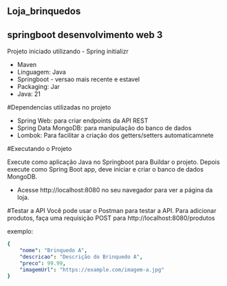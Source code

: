 ## Loja_brinquedos 
## springboot desenvolvimento web 3


Projeto iniciado utilizando - Spring initializr

- Maven 
- Linguagem: Java
- Springboot - versao mais recente e estavel
- Packaging: Jar
- Java: 21

#Dependencias utilizadas no projeto 

- Spring Web: para criar endpoints da API REST
- Spring Data MongoDB: para manipulação do banco de dados 
- Lombok: Para facilitar a criação dos getters/setters automaticamnete


#Executando o Projeto

Execute como aplicação Java no Springboot para Buildar o projeto.
Depois execute como Spring Boot app, deve iniciar e criar o banco de dados MongoDB.
- Acesse http://localhost:8080 no seu navegador para ver a página da loja.

#Testar a API
Você pode usar o Postman para testar a API. Para adicionar produtos, faça uma requisição POST para http://localhost:8080/produtos

exemplo: 

```yaml
{
    "nome": "Brinquedo A",
    "descricao": "Descrição do Brinquedo A",
    "preco": 99.99,
    "imagemUrl": "https://example.com/imagem-a.jpg"
}
```